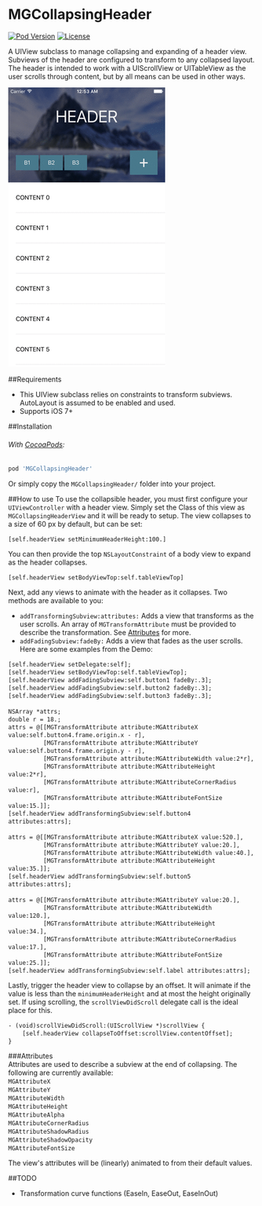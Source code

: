 # MGCollapsingHeader

[![Pod Version](https://img.shields.io/cocoapods/v/MGCollapsingHeader.svg?style=flat-square)](https://cocoapods.org/pods/MGCollapsingHeader)
[![License](https://img.shields.io/badge/license-MIT-red.svg?style=flat-square)](https://opensource.org/licenses/MIT)

A UIView subclass to manage collapsing and expanding of a header view. Subviews of the header are configured to transform to any collapsed layout. The header is intended to work with a UIScrollView or UITableView as the user scrolls through content, but by all means can be used in other ways.

![Demo Gif](Screenshots/demo-anim.gif)

##Requirements
- This UIView subclass relies on constraints to transform subviews. AutoLayout is assumed to be enabled and used.   
- Supports iOS 7+

##Installation
###### With [CocoaPods](https://cocoapods.org/):
```ruby
pod 'MGCollapsingHeader'
```

Or simply copy the `MGCollapsingHeader/` folder into your project.

##How to use
To use the collapsible header, you must first configure your `UIViewController` with a header view. Simply set the Class of this view as `MGCollapsingHeaderView` and it will be ready to setup. The view collapses to a size of 60 px by default, but can be set:
```objc
[self.headerView setMinimumHeaderHeight:100.]
```   
   
You can then provide the top `NSLayoutConstraint` of a body view to expand as the header collapses.  
```objc
[self.headerView setBodyViewTop:self.tableViewTop]
```   
   
Next, add any views to animate with the header as it collapses. Two methods are available to you:   
- `addTransformingSubview:attributes:` Adds a view that transforms as the user scrolls. An array of `MGTransformAttribute` must be provided to describe the transformation. See [Attributes](#attributes) for more.
- `addFadingSubview:fadeBy:` Adds a view that fades as the user scrolls.   
Here are some examples from the Demo:   
```objc
[self.headerView setDelegate:self];
[self.headerView setBodyViewTop:self.tableViewTop];
[self.headerView addFadingSubview:self.button1 fadeBy:.3];
[self.headerView addFadingSubview:self.button2 fadeBy:.3];
[self.headerView addFadingSubview:self.button3 fadeBy:.3];

NSArray *attrs;
double r = 18.;
attrs = @[[MGTransformAttribute attribute:MGAttributeX value:self.button4.frame.origin.x - r],
		  [MGTransformAttribute attribute:MGAttributeY value:self.button4.frame.origin.y - r],
		  [MGTransformAttribute attribute:MGAttributeWidth value:2*r],
		  [MGTransformAttribute attribute:MGAttributeHeight value:2*r],
		  [MGTransformAttribute attribute:MGAttributeCornerRadius value:r],
		  [MGTransformAttribute attribute:MGAttributeFontSize value:15.]];
[self.headerView addTransformingSubview:self.button4 attributes:attrs];

attrs = @[[MGTransformAttribute attribute:MGAttributeX value:520.],
		  [MGTransformAttribute attribute:MGAttributeY value:20.],
		  [MGTransformAttribute attribute:MGAttributeWidth value:40.],
		  [MGTransformAttribute attribute:MGAttributeHeight value:35.]];
[self.headerView addTransformingSubview:self.button5 attributes:attrs];

attrs = @[[MGTransformAttribute attribute:MGAttributeY value:20.],
		  [MGTransformAttribute attribute:MGAttributeWidth value:120.],
		  [MGTransformAttribute attribute:MGAttributeHeight value:34.],
		  [MGTransformAttribute attribute:MGAttributeCornerRadius value:17.],
		  [MGTransformAttribute attribute:MGAttributeFontSize value:25.]];
[self.headerView addTransformingSubview:self.label attributes:attrs];
```   
   
Lastly, trigger the header view to collapse by an offset. It will animate if the value is less than the `minimumHeaderHeight` and at most the height originally set. If using scrolling, the `scrollViewDidScroll` delegate call is the ideal place for this.
```objc
- (void)scrollViewDidScroll:(UIScrollView *)scrollView {
	[self.headerView collapseToOffset:scrollView.contentOffset];
}
```   
   
###Attributes   
Attributes are used to describe a subview at the end of collapsing. The following are currently available:   
`MGAttributeX`  
`MGAttributeY`  
`MGAttributeWidth`  
`MGAttributeHeight`  
`MGAttributeAlpha`  
`MGAttributeCornerRadius`  
`MGAttributeShadowRadius`  
`MGAttributeShadowOpacity`  
`MGAttributeFontSize`  

The view's attributes will be (linearly) animated to from their default values.   

##TODO
- Transformation curve functions (EaseIn, EaseOut, EaseInOut)   
